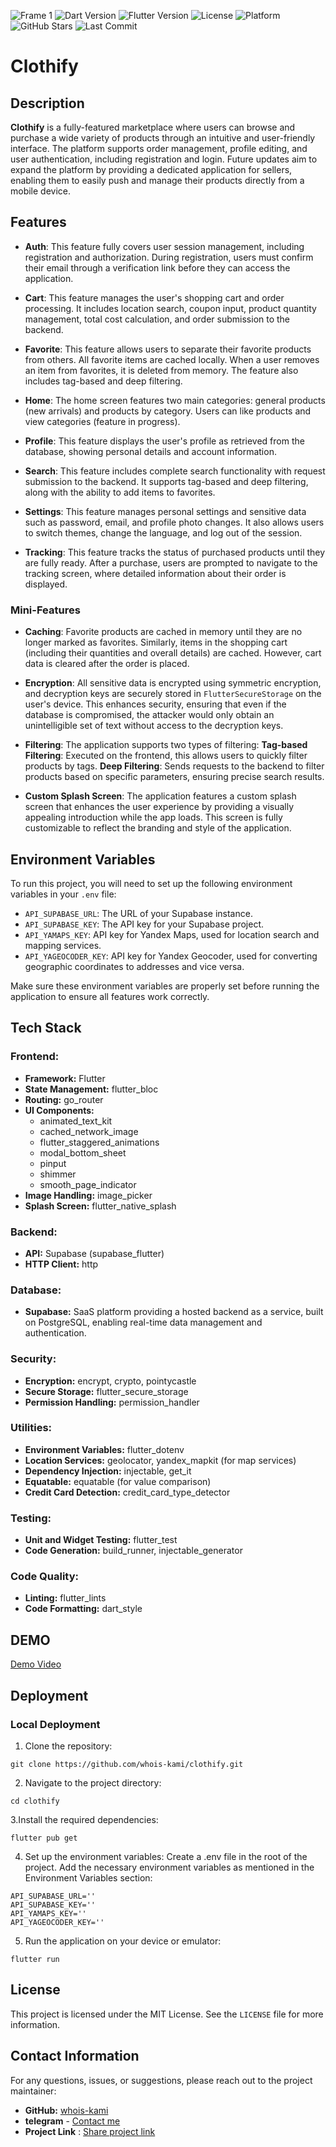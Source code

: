 ![Frame 1](https://github.com/user-attachments/assets/b9f34aed-2168-431a-9486-7585aa9034dc)
![Dart Version](https://img.shields.io/badge/dart-%3E%3D2.12-brightgreen) ![Flutter Version](https://img.shields.io/badge/flutter-v3.23.0-blue) ![License](https://img.shields.io/badge/license-MIT-orange) ![Platform](https://img.shields.io/badge/platform-Android%20|%20iOS%20-blue) ![GitHub Stars](https://img.shields.io/github/stars/whois-kami/clothify?style=social) ![Last Commit](https://img.shields.io/github/last-commit/whois-kami/clothify)
# Clothify

## Description
**Clothify** is a fully-featured marketplace where users can browse and purchase a wide variety of products through an intuitive and user-friendly interface. The platform supports order management, profile editing, and user authentication, including registration and login. Future updates aim to expand the platform by providing a dedicated application for sellers, enabling them to easily push and manage their products directly from a mobile device.

## Features

-  **Auth**: 
    This feature fully covers user session management, including registration and authorization. During registration, users must confirm their email through a verification link before they can access the application.

-  **Cart**:
    This feature manages the user's shopping cart and order processing. It includes location search, coupon input, product quantity management, total cost calculation, and order submission to the backend.

  -  **Favorite**:
     This feature allows users to separate their favorite products from others. All favorite items are cached locally. When a user removes an item from favorites, it is deleted from memory. The feature also includes tag-based and deep filtering.

- **Home**:
    The home screen features two main categories: general products (new arrivals) and products by category. Users can like products and view categories (feature in progress).

- **Profile**:
  This feature displays the user's profile as retrieved from the database, showing personal details and account information.

- **Search**:
    This feature includes complete search functionality with request submission to the backend. It supports tag-based and deep filtering, along with the ability to add items to favorites.

- **Settings**:
    This feature manages personal settings and sensitive data such as password, email, and profile photo changes. It also allows users to switch themes, change the language, and log out of the session.

- **Tracking**:
    This feature tracks the status of purchased products until they are fully ready. After a purchase, users are prompted to navigate to the tracking screen, where detailed information about their order is displayed.

### Mini-Features

- **Caching**: 
   Favorite products are cached in memory until they are no longer marked as favorites. Similarly, items in the shopping cart (including their quantities and overall details) are cached. However, cart data is cleared after the order is placed.

- **Encryption**:
   All sensitive data is encrypted using symmetric encryption, and decryption keys are securely stored in `FlutterSecureStorage` on the user's device. This enhances security, ensuring that even if the database is compromised, the attacker would only obtain an unintelligible set of text without access to the decryption keys.

- **Filtering**:
  The application supports two types of filtering:
    **Tag-based Filtering**: Executed on the frontend, this allows users to quickly filter products by tags.
    **Deep Filtering**: Sends requests to the backend to filter products based on specific parameters, ensuring precise search results.
- **Custom Splash Screen**:
    The application features a custom splash screen that enhances the user experience by providing a visually appealing introduction while the app loads. This screen is fully customizable to reflect the branding and style of the application.
## Environment Variables

To run this project, you will need to set up the following environment variables in your `.env` file:

- `API_SUPABASE_URL`: The URL of your Supabase instance.
- `API_SUPABASE_KEY`: The API key for your Supabase project.
- `API_YAMAPS_KEY`: API key for Yandex Maps, used for location search and mapping services.
- `API_YAGEOCODER_KEY`: API key for Yandex Geocoder, used for converting geographic coordinates to addresses and vice versa.

Make sure these environment variables are properly set before running the application to ensure all features work correctly.

## Tech Stack

### **Frontend:**
- **Framework:** Flutter
- **State Management:** flutter_bloc
- **Routing:** go_router
- **UI Components:**
  - animated_text_kit
  - cached_network_image
  - flutter_staggered_animations
  - modal_bottom_sheet
  - pinput
  - shimmer
  - smooth_page_indicator
- **Image Handling:** image_picker
- **Splash Screen:** flutter_native_splash

### **Backend:**
- **API:** Supabase (supabase_flutter)
- **HTTP Client:** http

### **Database:**
- **Supabase:** SaaS platform providing a hosted backend as a service, built on PostgreSQL, enabling real-time data management and authentication.

### **Security:**
- **Encryption:** encrypt, crypto, pointycastle
- **Secure Storage:** flutter_secure_storage
- **Permission Handling:** permission_handler

### **Utilities:**
- **Environment Variables:** flutter_dotenv
- **Location Services:** geolocator, yandex_mapkit (for map services)
- **Dependency Injection:** injectable, get_it
- **Equatable:** equatable (for value comparison)
- **Credit Card Detection:** credit_card_type_detector

### **Testing:**
- **Unit and Widget Testing:** flutter_test
- **Code Generation:** build_runner, injectable_generator

### **Code Quality:**
- **Linting:** flutter_lints
- **Code Formatting:** dart_style

## DEMO

[Demo Video](https://github.com/user-attachments/assets/435c2d96-1917-43e0-b66f-00b34530c360)


## Deployment

### Local Deployment

1. Clone the repository:
  ```
  git clone https://github.com/whois-kami/clothify.git
  ```
  2. Navigate to the project directory:
  ```
  cd clothify
  ```
  3.Install the required dependencies:
  ```
  flutter pub get
  ```
  4. Set up the environment variables:
  Create a .env file in the root of the project.
  Add the necessary environment variables as mentioned in the Environment Variables section:
  ```
  API_SUPABASE_URL=''
  API_SUPABASE_KEY=''
  API_YAMAPS_KEY=''
  API_YAGEOCODER_KEY=''
  ```
  5. Run the application on your device or emulator:
  ```
  flutter run
  ```
## License

This project is licensed under the MIT License. See the `LICENSE` file for more information.

## Contact Information

For any questions, issues, or suggestions, please reach out to the project maintainer:

- **GitHub:** [whois-kami](https://github.com/whois-kami)
- **telegram** - [Contact me](https://t.me/kmdshi)<br />
- **Project Link** : [Share project link](https://github.com/whois-kami/clothify)
